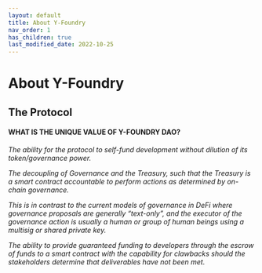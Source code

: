 ```yaml
---
layout: default
title: About Y-Foundry
nav_order: 1
has_children: true
last_modified_date: 2022-10-25
---
```


# About Y-Foundry


## The Protocol

#### WHAT IS THE UNIQUE VALUE OF Y-FOUNDRY DAO?


_The ability for the protocol to self-fund development without dilution of its token/governance power._

_The decoupling of Governance and the Treasury, such that the Treasury is a smart contract accountable to perform actions as determined by on-chain governance._

_This is in contrast to the current models of governance in DeFi where governance proposals are generally “text-only”, and the executor of the governance action is usually a human or group of human beings using a multisig or shared private key._

_The ability to provide guaranteed funding to developers through the escrow of funds to a smart contract with the capability for clawbacks should the stakeholders determine that deliverables have not been met._